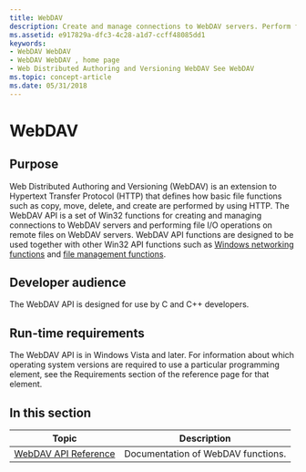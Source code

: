 ```yaml
---
title: WebDAV
description: Create and manage connections to WebDAV servers. Perform file I/O operations on remote files on WebDAV servers. Web Distributed Authoring and Versioning defines how file functions such as copy, move, delete, and create are performed by using HTTP.
ms.assetid: e917829a-dfc3-4c28-a1d7-ccff48085dd1
keywords:
- WebDAV WebDAV
- WebDAV WebDAV , home page
- Web Distributed Authoring and Versioning WebDAV See WebDAV
ms.topic: concept-article
ms.date: 05/31/2018
---
```


# WebDAV

## Purpose

Web Distributed Authoring and Versioning (WebDAV) is an extension to Hypertext Transfer Protocol (HTTP) that defines how basic file functions such as copy, move, delete, and create are performed by using HTTP. The WebDAV API is a set of Win32 functions for creating and managing connections to WebDAV servers and performing file I/O operations on remote files on WebDAV servers. WebDAV API functions are designed to be used together with other Win32 API functions such as [Windows networking functions](/windows/desktop/WNet/windows-networking-functions) and [file management functions](/windows/desktop/FileIO/file-management-functions).

## Developer audience

The WebDAV API is designed for use by C and C++ developers.

## Run-time requirements

The WebDAV API is in Windows Vista and later. For information about which operating system versions are required to use a particular programming element, see the Requirements section of the reference page for that element.

## In this section



| Topic                                                       | Description                                   |
|-------------------------------------------------------------|-----------------------------------------------|
| [WebDAV API Reference](webdav-api-reference.md)<br/> | Documentation of WebDAV functions.<br/> |



 

 

